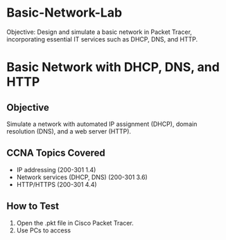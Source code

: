 # Basic-Network-Lab
Objective: Design and simulate a basic network in Packet Tracer, incorporating essential IT  services such as DHCP, DNS, and HTTP. 

# Basic Network with DHCP, DNS, and HTTP

## Objective
Simulate a network with automated IP assignment (DHCP), domain resolution (DNS), and a web server (HTTP).

## CCNA Topics Covered
- IP addressing (200-301 1.4)
- Network services (DHCP, DNS) (200-301 3.6)
- HTTP/HTTPS (200-301 4.4)

## How to Test
1. Open the .pkt file in Cisco Packet Tracer.
2. Use PCs to access
